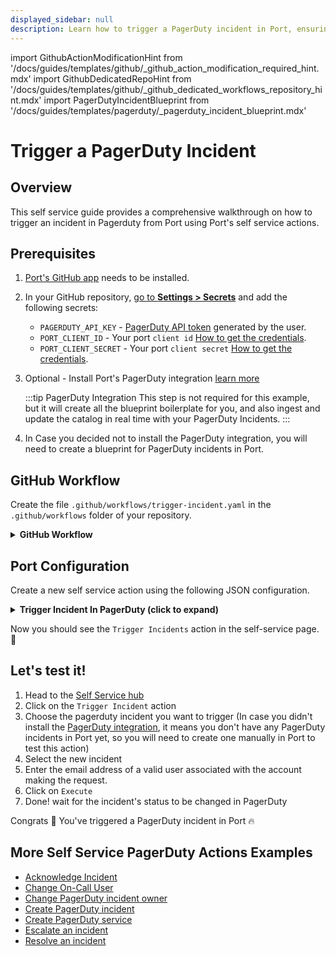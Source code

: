 ```yaml
---
displayed_sidebar: null
description: Learn how to trigger a PagerDuty incident in Port, ensuring timely alerts and efficient incident management.
---
```


import GithubActionModificationHint from '/docs/guides/templates/github/_github_action_modification_required_hint.mdx'
import GithubDedicatedRepoHint from '/docs/guides/templates/github/_github_dedicated_workflows_repository_hint.mdx'
import PagerDutyIncidentBlueprint from '/docs/guides/templates/pagerduty/_pagerduty_incident_blueprint.mdx'

# Trigger a PagerDuty Incident

## Overview
This self service guide provides a comprehensive walkthrough on how to trigger an incident in Pagerduty from Port using Port's self service actions.

## Prerequisites
1. [Port's GitHub app](https://github.com/apps/getport-io) needs to be installed.
2. In your GitHub repository, [go to **Settings > Secrets**](https://docs.github.com/en/actions/security-guides/using-secrets-in-github-actions#creating-secrets-for-a-repository) and add the following secrets:
   - `PAGERDUTY_API_KEY` - [PagerDuty API token](https://support.atlassian.com/atlassian-account/docs/manage-api-tokens-for-your-atlassian-account) generated by the user.
   - `PORT_CLIENT_ID` - Your port `client id` [How to get the credentials](https://docs.getport.io/build-your-software-catalog/sync-data-to-catalog/api/#find-your-port-credentials).
   - `PORT_CLIENT_SECRET` - Your port `client secret` [How to get the credentials](https://docs.getport.io/build-your-software-catalog/sync-data-to-catalog/api/#find-your-port-credentials).
3. Optional - Install Port's PagerDuty integration [learn more](https://docs.getport.io/build-your-software-catalog/sync-data-to-catalog/incident-management/pagerduty)

	:::tip PagerDuty Integration
	This step is not required for this example, but it will create all the blueprint boilerplate for you, and also ingest and update the catalog in real time with your PagerDuty Incidents.
	:::

4. In Case you decided not to install the PagerDuty integration, you will need to create a blueprint for PagerDuty incidents in Port.

<PagerDutyIncidentBlueprint/>

## GitHub Workflow

Create the file `.github/workflows/trigger-incident.yaml` in the `.github/workflows` folder of your repository.

<GithubDedicatedRepoHint/>

<details>
<summary><b>GitHub Workflow</b></summary>

```yaml showLineNumbers title="trigger-incident.yaml"
name: Trigger an Incident In PagerDuty
on:
  workflow_dispatch:
    inputs:
      payload:
        type: string
      event_action:
        type: string
      routing_key:
        type: string
      summary:
        type: string
      source:
        type: string
      severity:
        type: string
      port_context:
        required: true
        description: includes blueprint, run ID, and entity identifier from Port.
jobs:
  trigger-incident:
    runs-on: ubuntu-latest
    steps:
      - name: Inform starting of PagerDuty trigger 
        uses: port-labs/port-github-action@v1
        with:
          clientId: ${{ secrets.PORT_CLIENT_ID }}
          clientSecret: ${{ secrets.PORT_CLIENT_SECRET }}
          operation: PATCH_RUN
          runId: ${{fromJson(inputs.port_context).run_id}}
          logMessage: |
              About to trigger PagerDuty incident.. ⛴️
              
      - name: Send Event to PagerDuty
        id: trigger
        uses: fjogeleit/http-request-action@v1
        with:
          url: 'https://events.pagerduty.com/v2/enqueue'
          method: 'POST'
          customHeaders: '{"Content-Type": "application/json", "Accept": "application/json"}'
          data: >-
            {
              "payload": {
                "summary": "${{ github.event.inputs.summary }}",
                "source": "${{ github.event.inputs.source }}",
                "severity": "${{ github.event.inputs.severity }}"
              },
              "event_action": "${{ github.event.inputs.event_action }}",
              "routing_key": "${{ github.event.inputs.routing_key }}"
            }
      - name: Get PagerDuty Incident Details
        id: get_incident
        uses: fjogeleit/http-request-action@v1
        with:
          url: 'https://api.pagerduty.com/incidents/${{fromJson(inputs.port_context).entity}}'
          method: 'GET'
          customHeaders: '{"Content-Type": "application/json", "Accept": "application/vnd.pagerduty+json;version=2", "Authorization": "Token token=${{ secrets.PAGERDUTY_API_KEY }}"}'

      - name: Log Before Upserting Entity
        uses: port-labs/port-github-action@v1
        with:
          clientId: ${{ secrets.PORT_CLIENT_ID }}
          clientSecret: ${{ secrets.PORT_CLIENT_SECRET }}
          baseUrl: https://api.getport.io
          operation: PATCH_RUN
          runId: ${{fromJson(inputs.port_context).run_id}}
          logMessage: "Reporting the updated incident back to port ..."
          
      - name: UPSERT Entity
        uses: port-labs/port-github-action@v1
        with:
          identifier: "${{ fromJson(steps.get_incident.outputs.response).incident.id }}"
          title: "${{ fromJson(steps.get_incident.outputs.response).incident.title }}"
          team: "[]"
          icon: "pagerduty"
          blueprint: "${{fromJson(inputs.port_context).blueprint}}"
          properties: |-
            {
              "status": "${{ fromJson(steps.get_incident.outputs.response).incident.status }}",
              "url": "${{ fromJson(steps.get_incident.outputs.response).incident.self }}",
              "urgency": "${{ fromJson(steps.get_incident.outputs.response).incident.urgency }}",
              "responder": "${{ fromJson(steps.get_incident.outputs.response).incident.assignments[0].assignee.summary }}",
              "escalation_policy": "${{ fromJson(steps.get_incident.outputs.response).incident.escalation_policy.summary }}",
              "created_at": "${{ fromJson(steps.get_incident.outputs.response).incident.created_at }}",
              "updated_at": "${{ fromJson(steps.get_incident.outputs.response).incident.updated_at }}"
            }
          relations: "${{ toJson(fromJson(inputs.port_context).relations) }}"
          clientId: ${{ secrets.PORT_CLIENT_ID }}
          clientSecret: ${{ secrets.PORT_CLIENT_SECRET }}
          baseUrl: https://api.getport.io
          operation: UPSERT
          runId: ${{fromJson(inputs.port_context).run_id}}
      
      - name: Inform Entity upsert failure
        if: steps.upsert_entity.outcome == 'failure'
        uses: port-labs/port-github-action@v1
        with:
          clientId: ${{ secrets.PORT_CLIENT_ID }}
          clientSecret: ${{ secrets.PORT_CLIENT_SECRET }}
          baseUrl: https://api.getport.io
          operation: PATCH_RUN
          runId: ${{fromJson(inputs.port_context).run_id}}
          logMessage: "Failed to report the triggered incident back to Port ..."

      - name: Log After Upserting Entity
        id: log-response
        uses: port-labs/port-github-action@v1
        with:
          clientId: ${{ secrets.PORT_CLIENT_ID }}
          clientSecret: ${{ secrets.PORT_CLIENT_SECRET }}
          baseUrl: https://api.getport.io
          operation: PATCH_RUN
          runId: ${{fromJson(inputs.port_context).run_id}}
          logMessage: |
             PagerDuty incident triggered! ✅
```
</details>

## Port Configuration

Create a new self service action using the following JSON configuration.

<details>
<summary><b> Trigger Incident In PagerDuty (click to expand) </b></summary>

<GithubActionModificationHint/>

```json showLineNumbers
{
  "identifier": "pagerdutyIncident_trigger_incident",
  "title": "Trigger Incident",
  "icon": "pagerduty",
  "description": "Trigger a pagerduty incident using self service",
  "trigger": {
    "type": "self-service",
    "operation": "DAY-2",
    "userInputs": {
      "properties": {
        "event_action": {
          "icon": "pagerduty",
          "title": "Event Action",
          "type": "string",
          "description": "The type of event. Can be trigger, acknowledge or resolve",
          "default": "trigger",
          "enum": [
            "trigger",
            "acknowledge",
            "resolve"
          ],
          "enumColors": {
            "trigger": "lightGray",
            "acknowledge": "lightGray",
            "resolve": "lightGray"
          }
        },
        "routing_key": {
          "icon": "pagerduty",
          "title": "Routing Key",
          "type": "string",
          "description": "This is the 32 character Integration Key for an integration on a service or on a global ruleset."
        },
        "summary": {
          "type": "string",
          "title": "Summary",
          "icon": "pagerduty",
          "description": "A brief text summary of the event, used to generate the summaries/titles of any associated alerts. The maximum permitted length of this property is 1024 characters.",
          "maxLength": 1024
        },
        "source": {
          "type": "string",
          "title": "Source",
          "description": "The unique location of the affected system, preferably a hostname or FQDN.",
          "icon": "pagerduty"
        },
        "severity": {
          "type": "string",
          "title": "Severity",
          "description": "The perceived severity of the status the event is describing with respect to the affected system. This can be critical, error, warning or info.",
          "icon": "pagerduty",
          "default": "info",
          "enum": [
            "critical",
            "error",
            "warning",
            "info"
          ],
          "enumColors": {
            "critical": "red",
            "error": "orange",
            "warning": "yellow",
            "info": "blue"
          }
        }
      },
      "required": [
        "routing_key",
        "event_action",
        "summary",
        "source",
        "severity"
      ],
      "order": [
        "routing_key",
        "event_action",
        "summary",
        "source",
        "severity"
      ]
    },
    "blueprintIdentifier": "pagerdutyIncident"
  },
  "invocationMethod": {
    "type": "GITHUB",
    "org": "<GITHUB_ORG>",
    "repo": "<GITHUB_REPO>",
    "workflow": "trigger-pagerduty-incident.yaml",
    "workflowInputs": {
      "summary": "{{.inputs.\"summary\"}}",
      "source": "{{.inputs.\"source\"}}",
      "severity": "{{.inputs.\"severity\"}}",
      "event_action": "{{.inputs.\"event_action\"}}",
      "routing_key": "{{.inputs.\"routing_key\"}}",
      "port_context": {
        "blueprint": "{{.action.blueprint}}",
        "entity": "{{.entity.identifier}}",
        "run_id": "{{.run.id}}",
        "relations": "{{.entity.relations}}"
      }
    },
    "reportWorkflowStatus": true
  },
  "requiredApproval": false,
  "publish": true
}
```
</details>

Now you should see the `Trigger Incidents` action in the self-service page. 🎉

## Let's test it!

1. Head to the [Self Service hub](https://app.getport.io/self-serve)
2. Click on the `Trigger Incident` action
3. Choose the pagerduty incident you want to trigger (In case you didn't install the [PagerDuty integration](https://docs.getport.io/build-your-software-catalog/sync-data-to-catalog/incident-management/pagerduty), it means you don't have any PagerDuty incidents in Port yet, so you will need to create one manually in Port to test this action)
4. Select the new incident
5. Enter the email address of a valid user associated with the account making the request.
6. Click on `Execute`
7. Done! wait for the incident's status to be changed in PagerDuty

Congrats 🎉 You've triggered a PagerDuty incident in Port 🔥

## More Self Service PagerDuty Actions Examples
- [Acknowledge Incident](https://docs.getport.io/actions-and-automations/setup-backend/github-workflow/examples/PagerDuty/acknowledge-incident)
- [Change On-Call User](https://docs.getport.io/actions-and-automations/setup-backend/github-workflow/examples/PagerDuty/change-on-call-user)
- [Change PagerDuty incident owner](https://docs.getport.io/actions-and-automations/setup-backend/github-workflow/examples/PagerDuty/change-pagerduty-incident-owner)
- [Create PagerDuty incident](https://docs.getport.io/actions-and-automations/setup-backend/github-workflow/examples/PagerDuty/create-pagerduty-incident)
- [Create PagerDuty service](https://docs.getport.io/actions-and-automations/setup-backend/github-workflow/examples/PagerDuty/create-pagerduty-service)
- [Escalate an incident](https://docs.getport.io/actions-and-automations/setup-backend/github-workflow/examples/PagerDuty/escalate-an-incident)
- [Resolve an incident](https://docs.getport.io/actions-and-automations/setup-backend/github-workflow/examples/PagerDuty/resolve-incident)
